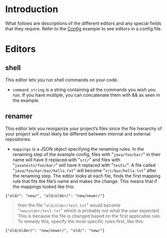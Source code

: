 # Introduction #

What follows are descriptions of the different editors and any special fields that they require. Refer to the [Config](Config.md) example to see editors in a config file.

# Editors #

## shell ##
This editor lets you run shell commands on your code.
  * `command_string` is a string containing all the commands you wish you run. If you have multiple, you can concatenate them with && as seen in the example.

## renamer ##
This editor lets you reorganize your project’s files since the file hierarchy of your project will most likely be different between internal and external repositories.
  * `mappings` is a JSON object specifying the renaming rules. In the renaming step of the example config, files with "`java/foo/bar/`" in their name will have it replaced with "`src/`" and files with "`javatests/foo/bar/`" will have it replaced with "`tests/`". A file called "`java/foo/bar/baz/hello.txt`" will become "`src/baz/hello.txt`" after the renaming step. The editor looks at each file, finds the first mapping rule that fits the file’s name and makes the change. This means that if the mappings looked like this:
```
{"old/": "new/", "old/older/": "new/newer/"}
```
> then the file "`old/older/test.txt`" would become "`new/older/test.txt`" which is probably not what the user expected. This is because the file is changed based on the first applicable rule. To remedy this, specify the most specific rules first, like this:
```
{"old/older/": "new/newer/", "old/": "new/"}
```
